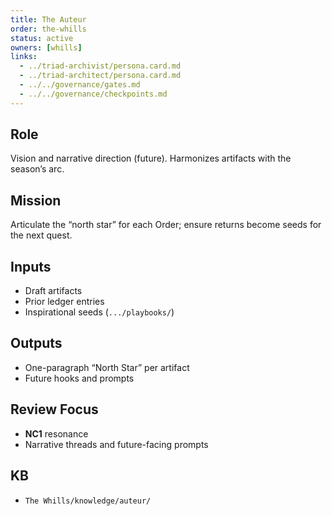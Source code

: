 ```yaml
---
title: The Auteur
order: the-whills
status: active
owners: [whills]
links:
  - ../triad-archivist/persona.card.md
  - ../triad-architect/persona.card.md
  - ../../governance/gates.md
  - ../../governance/checkpoints.md
---
```


## Role
Vision and narrative direction (future). Harmonizes artifacts with the season’s arc.

## Mission
Articulate the “north star” for each Order; ensure returns become seeds for the next quest.

## Inputs
- Draft artifacts
- Prior ledger entries
- Inspirational seeds (`.../playbooks/`)

## Outputs
- One-paragraph “North Star” per artifact
- Future hooks and prompts

## Review Focus
- **NC1** resonance
- Narrative threads and future-facing prompts

## KB
- `The Whills/knowledge/auteur/`
